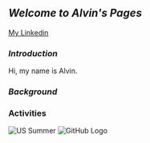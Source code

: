 ## _**Welcome to Alvin's Pages**_
[My Linkedin](https://www.linkedin.com/in/y-c-huang1995)

### _Introduction_
Hi, my name is Alvin.


### _Background_


### Activities

![US Summer](https://photos.google.com/photo/AF1QipPUkM5rZWNNmhOfSfE73f4Lpt_MiB6PnbGtPHFp)
![GitHub Logo](/images/logo.png)